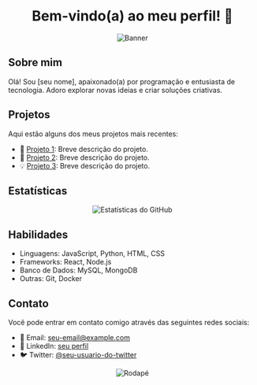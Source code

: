 <h1 align="center">Bem-vindo(a) ao meu perfil! 👋</h1>

<p align="center">
  <img src="https://github.com/seu-usuario/seu-usuario/blob/main/assets/banner.png" alt="Banner">
</p>

## Sobre mim
Olá! Sou [seu nome], apaixonado(a) por programação e entusiasta de tecnologia. Adoro explorar novas ideias e criar soluções criativas.

## Projetos
Aqui estão alguns dos meus projetos mais recentes:

- 🚀 [Projeto 1](link-para-o-projeto1): Breve descrição do projeto.
- 🌟 [Projeto 2](link-para-o-projeto2): Breve descrição do projeto.
- 💡 [Projeto 3](link-para-o-projeto3): Breve descrição do projeto.

## Estatísticas
<p align="center">
  <img src="https://github-readme-stats.vercel.app/api?username=seu-usuario&show_icons=true&theme=dracula" alt="Estatísticas do GitHub">
</p>

## Habilidades
- Linguagens: JavaScript, Python, HTML, CSS
- Frameworks: React, Node.js
- Banco de Dados: MySQL, MongoDB
- Outras: Git, Docker

## Contato
Você pode entrar em contato comigo através das seguintes redes sociais:

- 📧 Email: seu-email@example.com
- 💼 LinkedIn: [seu perfil](link-para-o-seu-perfil-do-LinkedIn)
- 🐦 Twitter: [@seu-usuario-do-twitter](link-para-o-seu-perfil-do-twitter)

<p align="center">
  <img src="https://github.com/seu-usuario/seu-usuario/blob/main/assets/footer.png" alt="Rodapé">
</p>

